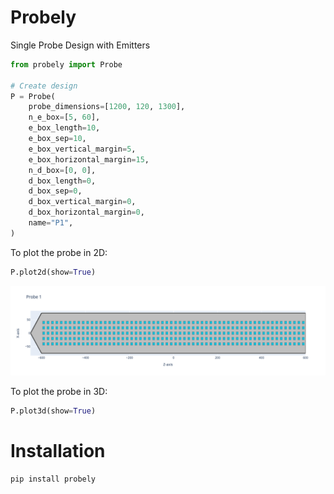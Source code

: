 # Probely

Single Probe Design with Emitters

```python
from probely import Probe

# Create design
P = Probe(
    probe_dimensions=[1200, 120, 1300],
    n_e_box=[5, 60],
    e_box_length=10,
    e_box_sep=10,
    e_box_vertical_margin=5,
    e_box_horizontal_margin=15,
    n_d_box=[0, 0],
    d_box_length=0,
    d_box_sep=0,
    d_box_vertical_margin=0,
    d_box_horizontal_margin=0,
    name="P1",
)
```

To plot the probe in 2D:

```python
P.plot2d(show=True)
```

![Single Probe 2D](images/SingleProbeemitteronly.png)


To plot the probe in 3D:

```python
P.plot3d(show=True)
```

# Installation
```
pip install probely
```